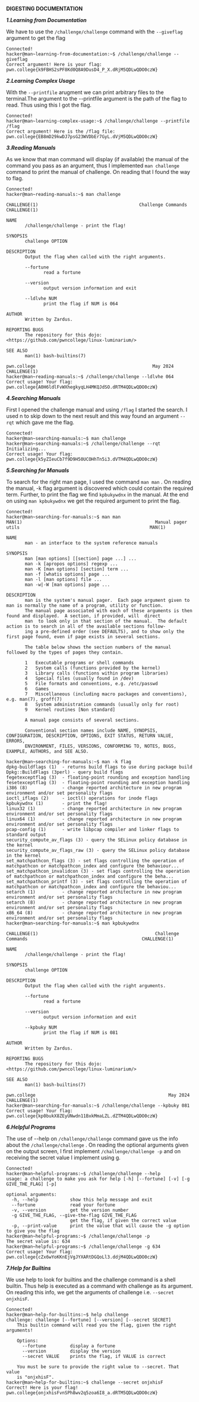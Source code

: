 **DIGESTING DOCUMENTATION**

***1.Learning from Documentation***

We have to use the ```/challenge/challenge``` command with the ```--giveflag``` argument to get the flag
```
Connected!
hacker@man~learning-from-documentation:~$ /challenge/challenge --giveflag
Correct argument! Here is your flag:
pwn.college{k9FBHS2sPF8Kd0Q8A9DusD4_P_X.dRjM5QDLwQDO0czW}
```

***2.Learning Complex Usage***

With the ```--printfile``` arugment we can print arbitrary files to the terminal.The argument to the --printfile argument is the path of the flag to read. Thus using this I got the flag. 

```
Connected!
hacker@man~learning-complex-usage:~$ /challenge/challenge --printfile /flag
Correct argument! Here is the /flag file:
pwn.college{EB8mD29kwDJ7psG23WVDbEr7GyL.dVjM5QDLwQDO0czW}
```

***3.Reading Manuals***

As we know that man command will display (if available) the manual of the command you pass as an argument, thus I implemented ```man challenge``` command to print the manual of challenge. On reading that I found the way to flag.

```
Connected!
hacker@man~reading-manuals:~$ man challenge

CHALLENGE(1)                                      Challenge Commands                                     CHALLENGE(1)

NAME
       /challenge/challenge - print the flag!

SYNOPSIS
       challenge OPTION

DESCRIPTION
       Output the flag when called with the right arguments.

       --fortune
              read a fortune

       --version
              output version information and exit

       --ldlvhe NUM
              print the flag if NUM is 064

AUTHOR
       Written by Zardus.

REPORTING BUGS
       The repository for this dojo: <https://github.com/pwncollege/linux-luminarium/>

SEE ALSO
       man(1) bash-builtins(7)

pwn.college                                            May 2024                                          CHALLENGE(1)
hacker@man~reading-manuals:~$ /challenge/challenge --ldlvhe 064
Correct usage! Your flag: pwn.college{A0H6ldlFvWXhegkyqLH4MKQJdSO.dRTM4QDLwQDO0czW}
```

***4.Searching Manuals***

First I opened the challenge manual and using ```/flag``` I started the search. I used n to skip down to the next result and this way found an argument ```--rqt``` which gave me the flag.

```
Connected!
hacker@man~searching-manuals:~$ man challenge
hacker@man~searching-manuals:~$ /challenge/challenge --rqt
Initializing...
Correct usage! Your flag: pwn.college{k5yZIeuCb7f9D9H50UCOHhTn5i3.dVTM4QDLwQDO0czW}
```

***5.Searching for Manuals***

To search for the right man page, I used the command ```man man``` . On reading the manual, -k flag argument is discovered which could contain the required term. Further, to print the flag we find ```kpbukywdnx``` in the manual. At the end on using ```man kpbukywdnx``` we get the required argument to print the flag.

```
Connected!
hacker@man~searching-for-manuals:~$ man man
MAN(1)                                                  Manual pager utils                                                 MAN(1)

NAME
       man - an interface to the system reference manuals

SYNOPSIS
       man [man options] [[section] page ...] ...
       man -k [apropos options] regexp ...
       man -K [man options] [section] term ...
       man -f [whatis options] page ...
       man -l [man options] file ...
       man -w|-W [man options] page ...

DESCRIPTION
       man is the system's manual pager.  Each page argument given to man is normally the name of a program, utility or function.
       The manual page associated with each of these arguments is then found and displayed.  A section, if provided, will  direct
       man  to look only in that section of the manual.  The default action is to search in all of the available sections follow‐
       ing a pre-defined order (see DEFAULTS), and to show only the first page found, even if page exists in several sections.

       The table below shows the section numbers of the manual followed by the types of pages they contain.

       1   Executable programs or shell commands
       2   System calls (functions provided by the kernel)
       3   Library calls (functions within program libraries)
       4   Special files (usually found in /dev)
       5   File formats and conventions, e.g. /etc/passwd
       6   Games
       7   Miscellaneous (including macro packages and conventions), e.g. man(7), groff(7)
       8   System administration commands (usually only for root)
       9   Kernel routines [Non standard]

       A manual page consists of several sections.

       Conventional section names include NAME, SYNOPSIS, CONFIGURATION, DESCRIPTION, OPTIONS, EXIT STATUS, RETURN VALUE, ERRORS,
       ENVIRONMENT, FILES, VERSIONS, CONFORMING TO, NOTES, BUGS, EXAMPLE, AUTHORS, and SEE ALSO.

hacker@man~searching-for-manuals:~$ man -k flag
dpkg-buildflags (1)  - returns build flags to use during package build
Dpkg::BuildFlags (3perl) - query build flags
fegetexceptflag (3)  - floating-point rounding and exception handling
fesetexceptflag (3)  - floating-point rounding and exception handling
i386 (8)             - change reported architecture in new program environment and/or set personality flags
ioctl_iflags (2)     - ioctl() operations for inode flags
kpbukywdnx (1)       - print the flag!
linux32 (1)          - change reported architecture in new program environment and/or set personality flags
linux64 (1)          - change reported architecture in new program environment and/or set personality flags
pcap-config (1)      - write libpcap compiler and linker flags to standard output
security_compute_av_flags (3) - query the SELinux policy database in the kernel
security_compute_av_flags_raw (3) - query the SELinux policy database in the kernel
set_matchpathcon_flags (3) - set flags controlling the operation of matchpathcon or matchpathcon_index and configure the behaviour...
set_matchpathcon_invalidcon (3) - set flags controlling the operation of matchpathcon or matchpathcon_index and configure the beha...
set_matchpathcon_printf (3) - set flags controlling the operation of matchpathcon or matchpathcon_index and configure the behaviou...
setarch (1)          - change reported architecture in new program environment and/or set personality flags
setarch (8)          - change reported architecture in new program environment and/or set personality flags
x86_64 (8)           - change reported architecture in new program environment and/or set personality flags
hacker@man~searching-for-manuals:~$ man kpbukywdnx

CHALLENGE(1)                                            Challenge Commands                                           CHALLENGE(1)

NAME
       /challenge/challenge - print the flag!

SYNOPSIS
       challenge OPTION

DESCRIPTION
       Output the flag when called with the right arguments.

       --fortune
              read a fortune

       --version
              output version information and exit

       --kpbuky NUM
              print the flag if NUM is 081

AUTHOR
       Written by Zardus.

REPORTING BUGS
       The repository for this dojo: <https://github.com/pwncollege/linux-luminarium/>

SEE ALSO
       man(1) bash-builtins(7)

pwn.college                                                  May 2024                                                CHALLENGE(1)
hacker@man~searching-for-manuals:~$ /challenge/challenge --kpbuky 081
Correct usage! Your flag: pwn.college{kp0bukX8ZEyUNwdn11BxkMmaLZL.dZTM4QDLwQDO0czW}
```

***6.Helpful Programs***

 The use of --help on ```/challenge/challenge``` command gave us the info about the ```/challenge/challenge``` . On reading the optional arguments given on the output screen, I first implement ```/challenge/challenge -p``` and on receiving the secret value I implement using g.
 
```
Connected!
hacker@man~helpful-programs:~$ /challenge/challenge --help
usage: a challenge to make you ask for help [-h] [--fortune] [-v] [-g GIVE_THE_FLAG] [-p]

optional arguments:
  -h, --help            show this help message and exit
  --fortune             read your fortune
  -v, --version         get the version number
  -g GIVE_THE_FLAG, --give-the-flag GIVE_THE_FLAG
                        get the flag, if given the correct value
  -p, --print-value     print the value that will cause the -g option to give you the flag
hacker@man~helpful-programs:~$ /challenge/challenge -p
The secret value is: 634
hacker@man~helpful-programs:~$ /challenge/challenge -g 634
Correct usage! Your flag: pwn.college{cZx6wYoKKnEjVgJYXARtDGQoLl3.ddjM4QDLwQDO0czW}
```

***7.Help for Builtins***

We use help to look for builtins and the challenge command is a shell builtin. Thus help is executed as a command with challenge as its argument. On reading this info, we get the arguments of challenge i.e. ```--secret onjxhisF```. 

```
Connected!
hacker@man~help-for-builtins:~$ help challenge
challenge: challenge [--fortune] [--version] [--secret SECRET]
    This builtin command will read you the flag, given the right arguments!

    Options:
      --fortune         display a fortune
      --version         display the version
      --secret VALUE    prints the flag, if VALUE is correct

    You must be sure to provide the right value to --secret. That value
    is "onjxhisF".
hacker@man~help-for-builtins:~$ challenge --secret onjxhisF
Correct! Here is your flag!
pwn.college{onjxhisFvnSPh8wv2q5zoa6I8_a.dRTM5QDLwQDO0czW}
```
